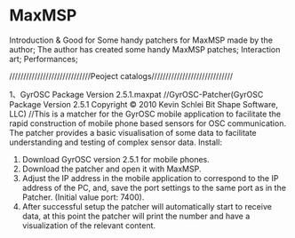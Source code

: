 # MaxMSP

Introduction & Good for
Some handy patchers for MaxMSP made by the author; 
The author has created some handy MaxMSP patches; 
Interaction art; 
Performances;


/////////////////////////////Peoject catalogs/////////////////////////////
      

1、GyrOSC Package Version 2.5.1.maxpat
//GyrOSC-Patcher(GyrOSC Package Version 2.5.1 Copyright © 2010 Kevin Schlei Bit Shape Software, LLC)
//This is a matcher for the GyrOSC mobile application to facilitate the rapid construction of mobile phone based sensors for OSC communication. The   patcher provides a basic visualisation of some data to facilitate understanding and testing of complex sensor data.
Install:
1. Download GyrOSC version 2.5.1 for mobile phones.
2. Download the patcher and open it with MaxMSP.
3. Adjust the IP address in the mobile application to correspond to the IP address of the PC, and, save the port settings to the same port as in the Patcher. (Initial value port: 7400).
4. After successful setup the patcher will automatically start to receive data, at this point the patcher will print the number and have a visualization of the relevant content.
